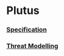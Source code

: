 # Plutus
### [Specification](resources/as3-spec.pdf)

### [Threat Modelling](resources/ThreatModelling.pdf)

